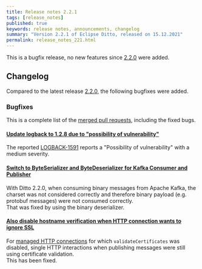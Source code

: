 ```yaml
---
title: Release notes 2.2.1
tags: [release_notes]
published: true
keywords: release notes, announcements, changelog
summary: "Version 2.2.1 of Eclipse Ditto, released on 15.12.2021"
permalink: release_notes_221.html
---
```


This is a bugfix release, no new features since [2.2.0](release_notes_220.html) were added.

## Changelog

Compared to the latest release [2.2.0](release_notes_220.html), the following bugfixes were added.

### Bugfixes

This is a complete list of the
[merged pull requests](https://github.com/eclipse-ditto/ditto/pulls?q=is%3Apr+milestone%3A2.2.1), including the fixed bugs.

#### [Update logback to 1.2.8 due to "possibility of vulnerability"](https://github.com/eclipse-ditto/ditto/pull/1253)

The reported [LOGBACK-1591](https://jira.qos.ch/browse/LOGBACK-1591) reports a "Possibility of vulnerability" with
a medium severity.

#### [Switch to ByteSerializer and ByteDeserializer for Kafka Consumer and Publisher](https://github.com/eclipse-ditto/ditto/pull/1241)

With Ditto 2.2.0, when consuming binary messages from Apache Kafka, the charset was not considered correctly and
therefore binary payload (e.g. protobuf messages) were not consumed correctly.  
That was fixed by using the binary deserializer.

#### [Also disable hostname verification when HTTP connection wants to ignore SSL](https://github.com/eclipse-ditto/ditto/pull/1243)

For [managed HTTP connections](connectivity-protocol-bindings-http.html) for which `validateCertificates` was disabled,
single HTTP interactions when publishing messages were still using certificate validation.  
This has been fixed.
